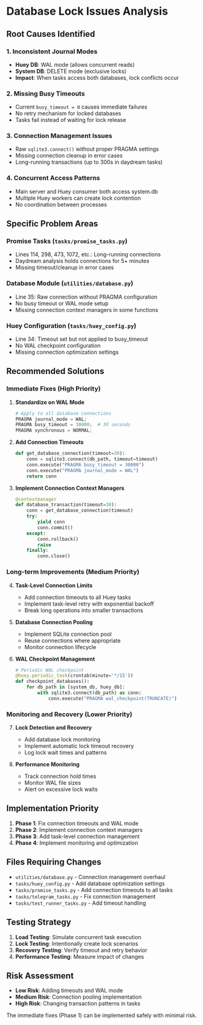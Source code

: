# Database Lock Issues Analysis

## Root Causes Identified

### 1. Inconsistent Journal Modes
- **Huey DB**: WAL mode (allows concurrent reads)
- **System DB**: DELETE mode (exclusive locks)
- **Impact**: When tasks access both databases, lock conflicts occur

### 2. Missing Busy Timeouts
- Current `busy_timeout = 0` causes immediate failures
- No retry mechanism for locked databases
- Tasks fail instead of waiting for lock release

### 3. Connection Management Issues
- Raw `sqlite3.connect()` without proper PRAGMA settings
- Missing connection cleanup in error cases
- Long-running transactions (up to 300s in daydream tasks)

### 4. Concurrent Access Patterns
- Main server and Huey consumer both access system.db
- Multiple Huey workers can create lock contention
- No coordination between processes

## Specific Problem Areas

### Promise Tasks (`tasks/promise_tasks.py`)
- Lines 114, 298, 473, 1072, etc.: Long-running connections
- Daydream analysis holds connections for 5+ minutes
- Missing timeout/cleanup in error cases

### Database Module (`utilities/database.py`)
- Line 35: Raw connection without PRAGMA configuration
- No busy timeout or WAL mode setup
- Missing connection context managers in some functions

### Huey Configuration (`tasks/huey_config.py`)
- Line 34: Timeout set but not applied to busy_timeout
- No WAL checkpoint configuration
- Missing connection optimization settings

## Recommended Solutions

### Immediate Fixes (High Priority)

1. **Standardize on WAL Mode**
   ```python
   # Apply to all database connections
   PRAGMA journal_mode = WAL;
   PRAGMA busy_timeout = 30000;  # 30 seconds
   PRAGMA synchronous = NORMAL;
   ```

2. **Add Connection Timeouts**
   ```python
   def get_database_connection(timeout=30):
       conn = sqlite3.connect(db_path, timeout=timeout)
       conn.execute("PRAGMA busy_timeout = 30000")
       conn.execute("PRAGMA journal_mode = WAL")
       return conn
   ```

3. **Implement Connection Context Managers**
   ```python
   @contextmanager
   def database_transaction(timeout=30):
       conn = get_database_connection(timeout)
       try:
           yield conn
           conn.commit()
       except:
           conn.rollback()
           raise
       finally:
           conn.close()
   ```

### Long-term Improvements (Medium Priority)

4. **Task-Level Connection Limits**
   - Add connection timeouts to all Huey tasks
   - Implement task-level retry with exponential backoff
   - Break long operations into smaller transactions

5. **Database Connection Pooling**
   - Implement SQLite connection pool
   - Reuse connections where appropriate
   - Monitor connection lifecycle

6. **WAL Checkpoint Management**
   ```python
   # Periodic WAL checkpoint
   @huey.periodic_task(crontab(minute='*/15'))
   def checkpoint_databases():
       for db_path in [system_db, huey_db]:
           with sqlite3.connect(db_path) as conn:
               conn.execute("PRAGMA wal_checkpoint(TRUNCATE)")
   ```

### Monitoring and Recovery (Lower Priority)

7. **Lock Detection and Recovery**
   - Add database lock monitoring
   - Implement automatic lock timeout recovery
   - Log lock wait times and patterns

8. **Performance Monitoring**
   - Track connection hold times
   - Monitor WAL file sizes
   - Alert on excessive lock waits

## Implementation Priority

1. **Phase 1**: Fix connection timeouts and WAL mode
2. **Phase 2**: Implement connection context managers
3. **Phase 3**: Add task-level connection management
4. **Phase 4**: Implement monitoring and optimization

## Files Requiring Changes

- `utilities/database.py` - Connection management overhaul
- `tasks/huey_config.py` - Add database optimization settings
- `tasks/promise_tasks.py` - Add connection timeouts to all tasks
- `tasks/telegram_tasks.py` - Fix connection management
- `tasks/test_runner_tasks.py` - Add timeout handling

## Testing Strategy

1. **Load Testing**: Simulate concurrent task execution
2. **Lock Testing**: Intentionally create lock scenarios
3. **Recovery Testing**: Verify timeout and retry behavior
4. **Performance Testing**: Measure impact of changes

## Risk Assessment

- **Low Risk**: Adding timeouts and WAL mode
- **Medium Risk**: Connection pooling implementation
- **High Risk**: Changing transaction patterns in tasks

The immediate fixes (Phase 1) can be implemented safely with minimal risk.